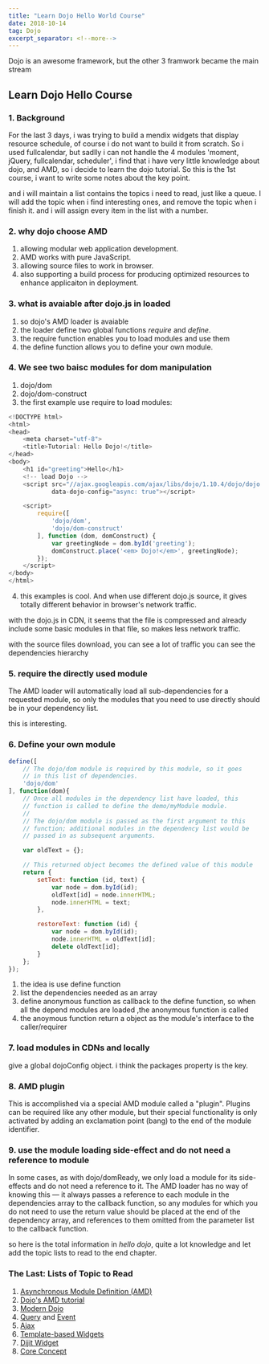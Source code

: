 ```yaml
---
title: "Learn Dojo Hello World Course"
date: 2018-10-14
tag: Dojo
excerpt_separator: <!--more-->
---
```


Dojo is an awesome framework, but the other 3 framwork became the main stream
<!--more-->

## Learn Dojo Hello Course

### 1. Background

For the last 3 days, i was trying to build a mendix widgets that display resource schedule, of course i do not want to build it from scratch. So i used fullcalendar, but sadlly i can not handle the 4 modules 'moment, jQuery, fullcalendar, scheduler', i find that i have very little knowledge about dojo, and AMD, so i decide to learn the dojo tutorial. So this is the 1st course, i want to write some notes about the key point.

and i will maintain a list contains the topics i need to read, just like a queue. I will add the topic when i find interesting ones, and remove the topic when i finish it. and i will assign every item in the list with a number.

### 2. why dojo choose AMD

1. allowing modular web application development.
2. AMD works with pure JavaScript.
3. allowing source files to work in browser.
4. also supporting a build process for producing optimized resources to enhance applicaiton in deployment.

### 3. what is avaiable after dojo.js in loaded

1. so dojo's AMD loader is avaiable
2. the loader define two global functions *require*  and *define*.
3. the require function enables you to load modules and use them
4. the define function allows you to define your own module.

### 4. We see two baisc modules for dom manipulation

1. dojo/dom
2. dojo/dom-construct
3. the first example use require to load modules:

```javascript
<!DOCTYPE html>
<html>
<head>
    <meta charset="utf-8">
    <title>Tutorial: Hello Dojo!</title>
</head>
<body>
    <h1 id="greeting">Hello</h1>
    <!-- load Dojo -->
    <script src="//ajax.googleapis.com/ajax/libs/dojo/1.10.4/dojo/dojo.js"
            data-dojo-config="async: true"></script>

    <script>
        require([
            'dojo/dom',
            'dojo/dom-construct'
        ], function (dom, domConstruct) {
            var greetingNode = dom.byId('greeting');
            domConstruct.place('<em> Dojo!</em>', greetingNode);
        });
    </script>
</body>
</html>
```

4. this examples is cool. And when use different dojo.js source, it gives totally different behavior in browser's network traffic.

with the dojo.js in CDN, it seems that the file is compressed and already include some basic modules in that file, so makes less network traffic.

with the source files download, you can see a lot of traffic you can see the dependencies hierarchy

### 5. require the directly used module

The AMD loader will automatically load all sub-dependencies for a requested module, so only the modules that you need to use directly should be in your dependency list.

this is interesting.

### 6. Define your own module

```javascript
define([
    // The dojo/dom module is required by this module, so it goes
    // in this list of dependencies.
    'dojo/dom'
], function(dom){
    // Once all modules in the dependency list have loaded, this
    // function is called to define the demo/myModule module.
    //
    // The dojo/dom module is passed as the first argument to this
    // function; additional modules in the dependency list would be
    // passed in as subsequent arguments.

    var oldText = {};

    // This returned object becomes the defined value of this module
    return {
        setText: function (id, text) {
            var node = dom.byId(id);
            oldText[id] = node.innerHTML;
            node.innerHTML = text;
        },

        restoreText: function (id) {
            var node = dom.byId(id);
            node.innerHTML = oldText[id];
            delete oldText[id];
        }
    };
});
```

1. the idea is use define function
2. list the dependencies needed as an array
3. define anonymous function as callback to the define function, so when all the depend modules are loaded ,the anonymous function is called
4. the anoymous function return a object as the module's interface to the caller/requirer

### 7. load modules in CDNs and locally

give a global dojoConfig object. i think the packages property is the key.

### 8. AMD plugin

This is accomplished via a special AMD module called a "plugin". Plugins can be required like any other module, but their special functionality is only activated by adding an exclamation point (bang) to the end of the module identifier.

### 9. use the module loading side-effect and do not need a reference to module

In some cases, as with dojo/domReady, we only load a module for its side-effects and do not need a reference to it. The AMD loader has no way of knowing this — it always passes a reference to each module in the dependencies array to the callback function, so any modules for which you do not need to use the return value should be placed at the end of the dependency array, and references to them omitted from the parameter list to the callback function.

so here is the total information in *hello dojo*, quite a lot knowledge and let add the topic lists to read to the end chapter.

### The Last: Lists of Topic to Read

1. [Asynchronous Module Definition (AMD)](https://github.com/amdjs/amdjs-api/wiki/AMD)
2. [Dojo's AMD tutorial](https://dojotoolkit.org/documentation/tutorials/1.10/modules)
3. [Modern Dojo](https://dojotoolkit.org/documentation/tutorials/1.10/modern_dojo/)
4. [Query](https://dojotoolkit.org/documentation/tutorials/1.10/using_query/) and [Event](https://dojotoolkit.org/documentation/tutorials/1.10/events/)
5. [Ajax](https://dojotoolkit.org/documentation/tutorials/1.10/ajax/)
6. [Template-based Widgets](https://dojotoolkit.org/documentation/tutorials/1.10/templated/)
7. [Dijit Widget](https://dojotoolkit.org/documentation/?ver=1.10#widgets)
8. [Core Concept](https://dojotoolkit.org/documentation/?ver=1.10#coreConcepts)
